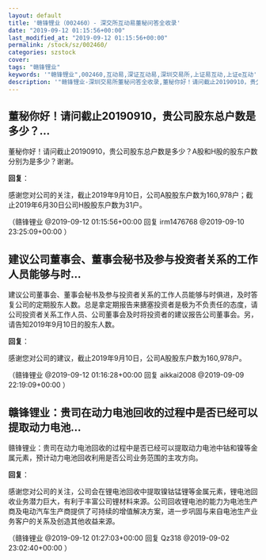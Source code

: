 ```yaml
---
layout: default
title: '赣锋锂业（002460）- 深交所互动易董秘问答全收录'
date: "2019-09-12 01:15:56+00:00"
last_modified_at: "2019-09-12 01:15:56+00:00"
permalink: /stock/sz/002460/
categories: szstock
cover: 
tags: "赣锋锂业"
keywords: '"赣锋锂业",002460,互动易,深证互动易,深圳交易所,上证易互动,上证e互动'
description: '"赣锋锂业-深圳交易所董秘问答全收录,董秘你好！请问截止20190910，贵公司股东总户数是多少？A股和H股的股东户数分别为是多少？谢谢。"'
---
```


## 董秘你好！请问截止20190910，贵公司股东总户数是多少？...

董秘你好！请问截止20190910，贵公司股东总户数是多少？A股和H股的股东户数分别为是多少？谢谢。

**回复**：

感谢您对公司的关注，截止2019年9月10日，公司A股股东户数为160,978户；截止2019年6月30日公司H股股东户数为31户。 

（赣锋锂业  @2019-09-12 01:15:56+00:00 回复 irm1476768  @2019-09-10 23:25:09+00:00 ）

## 建议公司董事会、董事会秘书及参与投资者关系的工作人员能够与时...

建议公司董事会、董事会秘书及参与投资者关系的工作人员能够与时俱进，及时答复公司的定期股东人数。总是拿定期报告来搪塞投资者是极为不负责任的态度，请公司投资者关系工作人员、公司董事会及时将投资者的建议报告公司董事会。另，请告知2019年9月10日的股东人数。

**回复**：

感谢您对公司的建议，截止2019年9月10日，公司A股股东户数为160,978户。 

（赣锋锂业  @2019-09-12 01:16:28+00:00 回复 aikkai2008  @2019-09-09 22:19:09+00:00 ）

## 赣锋锂业：贵司在动力电池回收的过程中是否已经可以提取动力电池...

赣锋锂业：贵司在动力电池回收的过程中是否已经可以提取动力电池中钴和镍等金属元素，预计动力电池回收利用是否公司业务范围的主攻方向。

**回复**：

感谢您对公司的关注，公司会在锂电池回收中提取镍钴锰锂等金属元素，锂电池回收业务潜力巨大，有利于丰富公司锂材料来源。公司回收锂电池的能力为电池生产商及电动汽车生产商提供了可持续的增值解决方案，进一步巩固与来自电池生产业务客户的关系及创造其他收益来源。 

（赣锋锂业  @2019-09-12 01:27:03+00:00 回复 Qz318  @2019-09-02 23:02:40+00:00 ）

